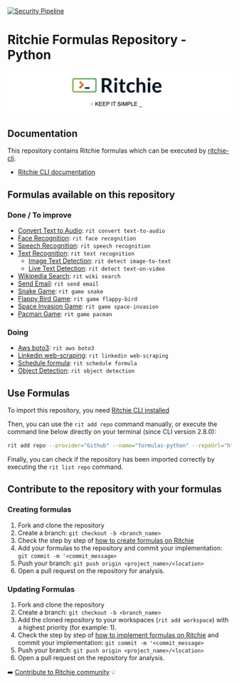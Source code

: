 [![Security Pipeline](https://github.com/GuillaumeFalourd/formulas-python/actions/workflows/security_pipeline.yml/badge.svg)](https://github.com/GuillaumeFalourd/formulas-python/actions/workflows/security_pipeline.yml)

# Ritchie Formulas Repository - Python

![Rit banner](/docs/img/ritchie-banner.png)

## Documentation

This repository contains Ritchie formulas which can be executed by [ritchie-cli](https://github.com/ZupIT/ritchie-cli).

- [Ritchie CLI documentation](https://docs.ritchiecli.io)

## Formulas available on this repository

### Done / To improve

- [Convert Text to Audio](https://github.com/GuillaumeFalourd/formulas-python/tree/master/convert/text-to-audio): `rit convert text-to-audio`
- [Face Recognition](https://github.com/GuillaumeFalourd/formulas-python/tree/master/face/recognition): `rit face recognition`
- [Speech Recognition](https://github.com/GuillaumeFalourd/formulas-python/tree/master/speech/recognition): `rit speech recognition`
- [Text Recognition](https://github.com/GuillaumeFalourd/formulas-python/tree/master/text/recognition): `rit text recognition`
  - [Image Text Detection](https://github.com/GuillaumeFalourd/formulas-python/tree/master/detect/text-on-image): `rit detect image-to-text`
  - [Live Text Detection](https://github.com/GuillaumeFalourd/formulas-python/tree/master/detect/text-on-video): `rit detect text-on-video`
- [Wikipedia Search](https://github.com/GuillaumeFalourd/formulas-python/tree/master/wiki/search): `rit wiki search`
- [Send Email](https://github.com/GuillaumeFalourd/formulas-python/tree/master/send/email): `rit send email`
- [Snake Game](https://github.com/GuillaumeFalourd/formulas-python/tree/master/game/snake): `rit game snake`
- [Flappy Bird Game](https://github.com/GuillaumeFalourd/formulas-python/tree/master/game/flappy-bird): `rit game flappy-bird`
- [Space Invasion Game](https://github.com/GuillaumeFalourd/formulas-python/tree/master/game/space-invasion): `rit game space-invasion`
- [Pacman Game](https://github.com/GuillaumeFalourd/formulas-python/tree/master/game/pacman): `rit game pacman`

### Doing

- [Aws boto3](https://github.com/GuillaumeFalourd/formulas-python/tree/master/aws/boto3): `rit aws boto3`
- [Linkedin web-scraping](https://github.com/GuillaumeFalourd/formulas-python/tree/master/linkedin/web-scraping): `rit linkedin web-scraping`
- [Schedule formula](https://github.com/GuillaumeFalourd/formulas-python/tree/master/schedule/formula): `rit schedule formula`
- [Object Detection](https://github.com/GuillaumeFalourd/formulas-python/tree/master/object/detection): `rit object detection`

## Use Formulas

To import this repository, you need [Ritchie CLI installed](https://docs.ritchiecli.io/getting-started/install-cli)

Then, you can use the `rit add repo` command manually, or execute the command line below directly on your terminal (since CLI version 2.8.0):

```bash
rit add repo --provider="Github" --name="formulas-python" --repoUrl="https://github.com/GuillaumeFalourd/formulas-python" --priority=1
```

Finally, you can check if the repository has been imported correctly by executing the `rit list repo` command.

## Contribute to the repository with your formulas

### Creating formulas

1. Fork and clone the repository
2. Create a branch: `git checkout -b <branch_name>`
3. Check the step by step of [how to create formulas on Ritchie](https://docs.ritchiecli.io/tutorials/formulas/how-to-create-formulas)
4. Add your formulas to the repository
and commit your implementation: `git commit -m '<commit_message>`
5. Push your branch: `git push origin <project_name>/<location>`
6. Open a pull request on the repository for analysis.

### Updating Formulas

1. Fork and clone the repository
2. Create a branch: `git checkout -b <branch_name>`
3. Add the cloned repository to your workspaces (`rit add workspace`) with a highest priority (for example: 1).
4. Check the step by step of [how to implement formulas on Ritchie](https://docs.ritchiecli.io/tutorials/formulas/how-to-implement-a-formula)
and commit your implementation: `git commit -m '<commit_message>`
5. Push your branch: `git push origin <project_name>/<location>`
6. Open a pull request on the repository for analysis.

➡️ [Contribute to Ritchie community](https://github.com/ZupIT/ritchie-formulas/blob/master/CONTRIBUTING.md) 💡
